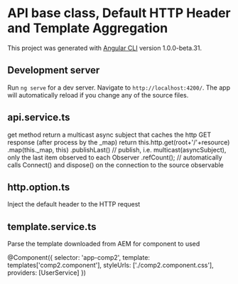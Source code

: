 # API base class, Default HTTP Header and Template Aggregation

This project was generated with [Angular CLI](https://github.com/angular/angular-cli) version 1.0.0-beta.31.

## Development server
Run `ng serve` for a dev server. Navigate to `http://localhost:4200/`. The app will automatically reload if you change any of the source files.

## api.service.ts
 get method return a multicast async subject that caches the http GET response (after process by the _map)
 return this.http.get(root+'/'+resource)
      .map(this._map, this)
      .publishLast()    // publish, i.e. multicast(asyncSubject), only the last item observed to each Observer
      .refCount();   // automatically calls Connect() and dispose() on the connection to the source observable


## http.option.ts

Inject the default header to the HTTP request

## template.service.ts

Parse the template downloaded from AEM for component to used

@Component({
    selector: 'app-comp2',
    template: templates['comp2.component'],
    styleUrls: ['./comp2.component.css'],
    providers: [UserService]
  })

